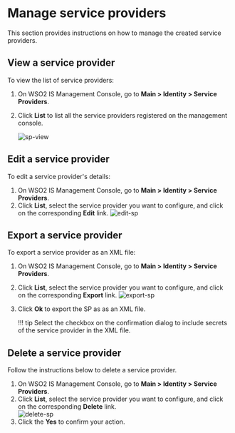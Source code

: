 # Manage service providers

This section provides instructions on how to manage the created service providers.

## View a service provider

To view the list of service providers:

1. On WSO2 IS Management Console, go to **Main > Identity > Service Providers**.
2. Click **List** to list all the service providers registered on the management console.

    ![sp-view]({{base_path}}/assets/img/guides/sp-view.png)

## Edit a service provider

To edit a service provider's details:

1. On WSO2 IS Management Console, go to **Main > Identity > Service Providers**.
2. Click **List**, select the service provider you want to configure, and click on the corresponding **Edit** link.
    ![edit-sp]({{base_path}}/assets/img/guides/edit-sp.png)

## Export a service provider

To export a service provider as an XML file:

1. On WSO2 IS Management Console, go to **Main > Identity > Service Providers**.
2. Click **List**, select the service provider you want to configure, and click on the corresponding **Export** link.
    ![export-sp]({{base_path}}/assets/img/guides/export-sp.png)
3. Click **Ok** to export the SP as as an XML file.

    !!! tip
        Select the checkbox on the confirmation dialog to include secrets of the service provider in the XML file.

## Delete a service provider

Follow the instructions below to delete a service provider.

1. On WSO2 IS Management Console, go to **Main > Identity > Service Providers**.
2. Click **List**, select the service provider you want to configure, and click on the corresponding **Delete** link.  
    ![delete-sp]({{base_path}}/assets/img/guides/delete-sp.png)
3. Click the **Yes** to confirm your action.  
